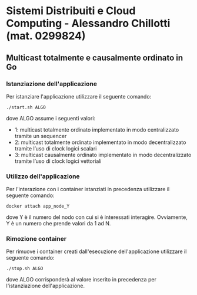 # Sistemi Distribuiti e Cloud Computing - Alessandro Chillotti (mat. 0299824)
## Multicast totalmente e causalmente ordinato in Go
### Istanziazione dell'applicazione
Per istanziare l'applicazione utilizzare il seguente comando:
```[bash]
./start.sh ALGO
```
dove ALGO assume i seguenti valori:
- 1: multicast totalmente ordinato implementato in modo centralizzato tramite un sequencer
- 2: multicast totalmente ordinato implementato in modo decentralizzato tramite l’uso di clock logici
scalari
- 3: multicast causalmente ordinato implementato in modo decentralizzato tramite l’uso di clock
logici vettoriali
### Utilizzo dell'applicazione
Per l'interazione con i container istanziati in precedenza utilizzare il seguente comando:
```[bash]
docker attach app_node_Y
```
dove Y è il numero del nodo con cui si è interessati interagire. Ovviamente, Y è un numero che prende valori da 1 ad N.
### Rimozione container
Per rimuove i container creati dall'esecuzione dell'applicazione utilizzare il seguente comando:
```[bash]
./stop.sh ALGO
```
dove ALGO corrisponderà al valore inserito in precedenza per l'istanziazione dell'applicazione.
